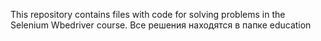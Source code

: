 This repository contains files with code for solving problems in the Selenium Wbedriver course.
Все решения находятся в папке education
